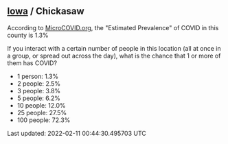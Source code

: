 
## [Iowa](/united-states/iowa) / Chickasaw

According to [MicroCOVID.org](http://microcovid.org),
the "Estimated Prevalence" of COVID in this county is 1.3%

If you interact with a certain number of people in this location
(all at once in a group, or spread out across the day), what is the chance that
1 or more of them has COVID?

- 1 person: 1.3%
- 2 people: 2.5%
- 3 people: 3.8%
- 5 people: 6.2%
- 10 people: 12.0%
- 25 people: 27.5%
- 100 people: 72.3%

Last updated: 2022-02-11 00:44:30.495703 UTC
